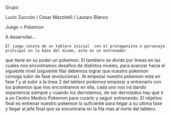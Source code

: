 Grupo

Lucio Zuccolo / Cesar Mazzitelli / Lautaro Blanco

Juego = Pokemon

A desarrollar...

	El juego consta de un tablero inicial  con el protagonista o personaje principal en la base del mismo, este es un entrenador
que tiene en su poder un pokemon. El tamblero se divide por lineas en las cuales nos encontramos desafios de distintos niveles, 
para avanzar hacia el siguiente nivel (siguiente fila) debemos lograr que nuestro pokemon consiga subir de fase (evolucionar).
	Al empezar nuestro pokemon esta en fase 1 y al subir a la linea 2 del tablero podemos empezar a entrenarlo con los pokemon
que nos encontramos en ella, cada uno nos ira dando experiencia siempre y cuando los derrotemos, de ser derrotados hay que ir a un Centro
Medico Pokemon para curarlo y seguir entrenando.
	El objetivo final es entrenar nuestro pokemon lo suficiente para llegar a su ultima fase y llegar al jefe final que se encontraria
en la fila mas al norte del tablero.